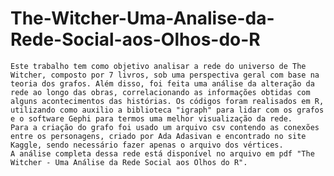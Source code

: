 # The-Witcher-Uma-Analise-da-Rede-Social-aos-Olhos-do-R

    Este trabalho tem como objetivo analisar a rede do universo de The Witcher, composto por 7 livros, sob uma perspectiva geral com base na teoria dos grafos. Além disso, foi feita uma análise da alteração da rede ao longo das obras, correlacionando as informações obtidas com alguns acontecimentos das histórias. Os códigos foram realisados em R, utilizando como auxilio a biblioteca "igraph" para lidar com os grafos e o software Gephi para termos uma melhor visualização da rede. 
    Para a criação do grafo foi usado um arquivo csv contendo as conexões entre os personagens, criado por Ada Adasivan e encontrado no site Kaggle, sendo necessário fazer apenas o arquivo dos vértices. 
    A análise completa dessa rede está disponível no arquivo em pdf "The Witcher - Uma Análise da Rede Social aos Olhos do R".
    
